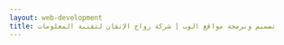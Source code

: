 ```yaml
---
layout: web-development
title: تصميم وبرمجة مواقع الوب | شركة رواج الإتقان لتقنية المعلومات
---
```




